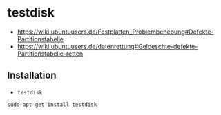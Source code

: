 # testdisk

+   <https://wiki.ubuntuusers.de/Festplatten_Problembehebung#Defekte-Partitionstabelle>
+   <https://wiki.ubuntuusers.de/datenrettung#Geloeschte-defekte-Partitionstabelle-retten>



## Installation

+   `testdisk`

<!---->

    sudo apt-get install testdisk
